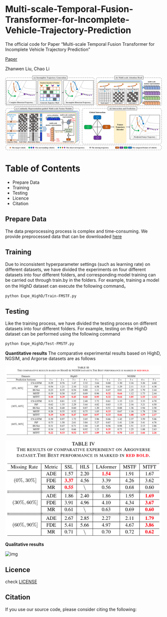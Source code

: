 # Multi-scale-Temporal-Fusion-Transformer-for-Incomplete-Vehicle-Trajectory-Prediction
The official code for Paper “Multi-scale Temporal Fusion Transformer for Incomplete Vehicle Trajectory Prediction” 

[Paper]() 

Zhanwen Liu, Chao Li

![img](pipline.jpg)

Table of Contents
=================
  * Prepare Data
  * Training
  * Testing
  * Licence
  * Citation

## Prepare Data
The data preprocessing process is complex and time-consuming. We provide preprocessed data that can be downloaded [here]() 

## Training
Due to inconsistent hyperparameter settings (such as learning rate) on different datasets, we have divided the experiments on four different datasets into four different folders, and corresponding model training can be carried out through train.by in the folders. For example, training a model on the HighD dataset can execute the following command。
```sh
python Expe_HighD/Train-FMSTF.py
```

## Testing
Like the training process, we have divided the testing process on different datasets into four different folders. For example, testing on the HighD dataset can be performed using the following command
```sh
python Expe_HighD/Test-FMSTF.py
```
**Quantitative results**
The comparative experimental results based on HighD, NGSIM, and Argorse datasets are as follows

![img](result_on_HighD&NGSIM.jpg)

![img](result_on_Argoverse.jpg)

**Qualitative results**

![img](visualization.jpg)

## Licence
check [LICENSE](LICENSE)

## Citation
If you use our source code, please consider citing the following:
```bibtex
```


